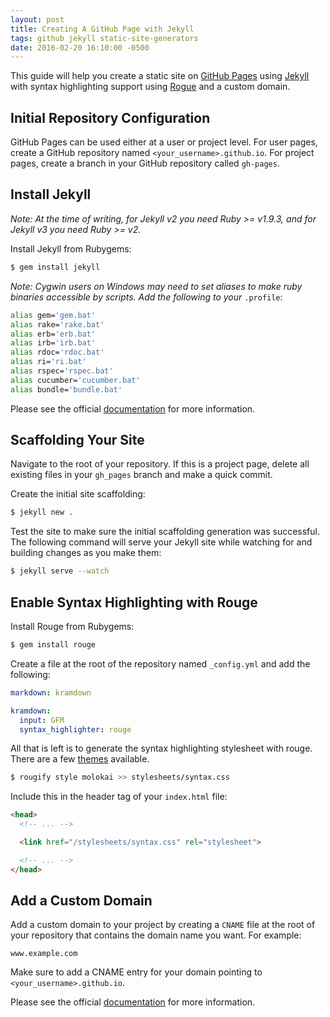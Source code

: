 ```yaml
---
layout: post
title: Creating A GitHub Page with Jekyll
tags: github jekyll static-site-generators
date: 2016-02-20 16:10:00 -0500
---
```


This guide will help you create a static site on [GitHub Pages][gh_pages_url] using [Jekyll][jekyll_url] with syntax highlighting support using [Rogue][rouge_url] and a custom domain.


## Initial Repository Configuration

GitHub Pages can be used either at a user or project level.  For user pages, create a GitHub repository named `<your_username>.github.io`.  For project pages, create a branch in your GitHub repository called `gh-pages`.


## Install Jekyll

_Note: At the time of writing, for Jekyll v2 you need Ruby >= v1.9.3, and for Jekyll v3 you need Ruby >= v2._

Install Jekyll from Rubygems:

```sh
$ gem install jekyll
```

_Note: Cygwin users on Windows may need to set aliases to make ruby binaries accessible by scripts. Add the following to your_ `.profile`:

```sh
alias gem='gem.bat'
alias rake='rake.bat'
alias erb='erb.bat'
alias irb='irb.bat'
alias rdoc='rdoc.bat'
alias ri='ri.bat'
alias rspec='rspec.bat'
alias cucumber='cucumber.bat'
alias bundle='bundle.bat'
```

Please see the official [documentation][jekyll_docs_url] for more information.


## Scaffolding Your Site

Navigate to the root of your repository.  If this is a project page, delete all existing files in your `gh_pages` branch and make a quick commit.

Create the initial site scaffolding:

```sh
$ jekyll new .
```

Test the site to make sure the initial scaffolding generation was successful.  The following command will serve your Jekyll site while watching for and building changes as you make them:

```sh
$ jekyll serve --watch
```


## Enable Syntax Highlighting with Rouge

Install Rouge from Rubygems:

```sh
$ gem install rouge
```

Create a file at the root of the repository named `_config.yml` and add the following:

```yaml
markdown: kramdown

kramdown:
  input: GFM
  syntax_highlighter: rouge
```

All that is left is to generate the syntax highlighting stylesheet with rouge.  There are a few [themes][rouge_themes_url] available.

```sh
$ rougify style molokai >> stylesheets/syntax.css
```

Include this in the header tag of your `index.html` file:

```html
<head>
  <!-- ... -->

  <link href="/stylesheets/syntax.css" rel="stylesheet">

  <!-- ... -->
</head>
```


## Add a Custom Domain

Add a custom domain to your project by creating a `CNAME` file at the root of your repository that contains the domain name you want.  For example:

```
www.example.com
```

Make sure to add a CNAME entry for your domain pointing to `<your_username>.github.io`.

Please see the official [documentation][gh_pages_custom_domain_url] for more information.


[jekyll_url]: https://github.com/jekyll/jekyll
[jekyll_docs_url]: http://jekyllrb.com/docs/
[rouge_url]: https://github.com/jneen/rouge
[rouge_themes_url]: http://www.rubydoc.info/gems/rouge/Rouge/Themes
[gh_pages_url]: https://pages.github.com/
[gh_pages_custom_domain_url]: https://help.github.com/articles/using-a-custom-domain-with-github-pages/
